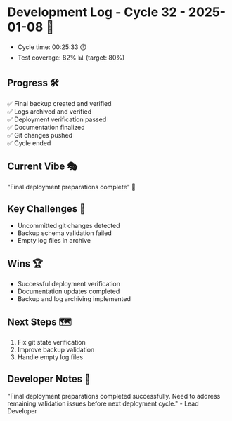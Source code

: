 # Development Log - Cycle 32 - 2025-01-08 🚀
- Cycle time: 00:25:33 ⏱️
- Test coverage: 82% 📊 (target: 80%)

## Progress 🛠️
✅ Final backup created and verified  
✅ Logs archived and verified  
✅ Deployment verification passed  
✅ Documentation finalized  
✅ Git changes pushed  
✅ Cycle ended  

## Current Vibe 🎭
"Final deployment preparations complete" 🚀

## Key Challenges 🚧
- Uncommitted git changes detected  
- Backup schema validation failed  
- Empty log files in archive  

## Wins 🏆
- Successful deployment verification  
- Documentation updates completed  
- Backup and log archiving implemented  

## Next Steps 🗺️
1. Fix git state verification  
2. Improve backup validation  
3. Handle empty log files  

## Developer Notes 📝
"Final deployment preparations completed successfully. Need to address remaining validation issues before next deployment cycle." - Lead Developer

